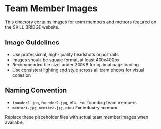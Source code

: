 # Team Member Images

This directory contains images for team members and mentors featured on the SKILL BRIDGE website.

## Image Guidelines

- Use professional, high-quality headshots or portraits
- Images should be square format, at least 400x400px
- Recommended file size: under 200KB for optimal page loading
- Use consistent lighting and style across all team photos for visual cohesion

## Naming Convention

- `founder1.jpg`, `founder2.jpg`, etc.: For founding team members
- `mentor1.jpg`, `mentor2.jpg`, etc.: For industry mentors

Replace these placeholder files with actual team member images when available.
